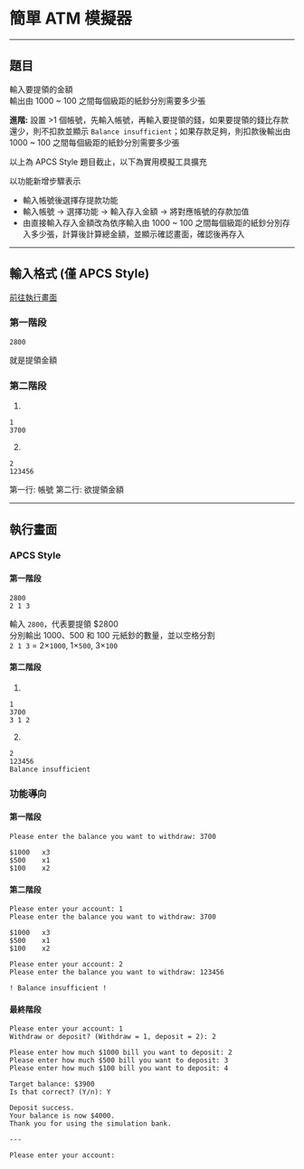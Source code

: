 # 簡單 ATM 模擬器

---

## 題目

輸入要提領的金額\
輸出由 1000 ~ 100 之間每個級距的紙鈔分別需要多少張

**進階:** 設置 >1 個帳號，先輸入帳號，再輸入要提領的錢，如果要提領的錢比存款還少，則不扣款並顯示 `Balance insufficient`；如果存款足夠，則扣款後輸出由 1000 ~ 100 之間每個級距的紙鈔分別需要多少張

<span class="apcsStlInc">以上為 APCS Style 題目截止，以下為實用模擬工具擴充</span>

以功能新增步驟表示
- 輸入帳號後選擇存提款功能
- 輸入帳號 → 選擇功能 → 輸入存入金額 → 將對應帳號的存款加值
- 由直接輸入存入金額改為依序輸入由 1000 ~ 100 之間每個級距的紙鈔分別存入多少張，計算後計算總金額，並顯示確認畫面，確認後再存入

---

## 輸入格式 <span class="apcsStlInc">(僅 APCS Style)</span>

[前往執行畫面](#執行畫面)

### 第一階段

```
2800
```
就是提領金額

### 第二階段

1.

```
1
3700
```

2.

```
2
123456
```

第一行: 帳號
第二行: 欲提領金額

---

## 執行畫面

### <span class="apcsStlInc">APCS Style</span>

#### 第一階段

```
2800
2 1 3
```

輸入 `2800`，代表要提領 $2800\
分別輸出 1000、500 和 100 元紙鈔的數量，並以空格分割\
`2 1 3` = 2×`1000`, 1×`500`, 3×`100`

#### 第二階段

1.

```
1
3700
3 1 2
```

2.

```
2
123456
Balance insufficient
```

### 功能導向

#### 第一階段

```
Please enter the balance you want to withdraw: 3700

$1000   x3
$500    x1
$100    x2
```

#### 第二階段

```
Please enter your account: 1
Please enter the balance you want to withdraw: 3700

$1000   x3
$500    x1
$100    x2
```

```
Please enter your account: 2
Please enter the balance you want to withdraw: 123456

! Balance insufficient !
```

#### 最終階段

```
Please enter your account: 1
Withdraw or deposit? (Withdraw = 1, deposit = 2): 2

Please enter how much $1000 bill you want to deposit: 2
Please enter how much $500 bill you want to deposit: 3
Please enter how much $100 bill you want to deposit: 4

Target balance: $3900
Is that correct? (Y/n): Y

Deposit success.
Your balance is now $4000.
Thank you for using the simulation bank.

---

Please enter your account: 
```